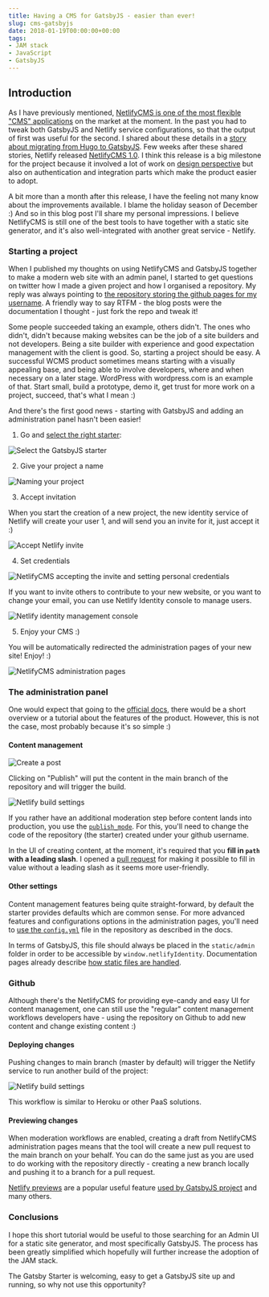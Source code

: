 ```yaml
---
title: Having a CMS for GatsbyJS - easier than ever!
slug: cms-gatsbyjs
date: 2018-01-19T00:00:00+00:00
tags:
- JAM stack
- JavaScript
- GatsbyJS
---
```


## Introduction

As I have previously mentioned, [NetlifyCMS is one of the most flexible "CMS" applications](/admin-ui-gatsby-static-site-generator) on the market at the moment. In the past you had to tweak both GatsbyJS and Netlify service configurations, so that the output of first was useful for the second. I shared about these details in a [story about migrating from Hugo to GatsbyJS](https://www.gatsbyjs.org/blog/2017-11-06-migrate-hugo-gatsby/#admin-panel). Few weeks after these shared stories, Netlify released [NetlifyCMS 1.0](https://www.netlify.com/blog/2017/12/07/open-source-netlify-cms-hits-1.0-bringing-git-based-content-management-to-static-sites-everywhere/). I think this release is a big milestone for the project because it involved a lot of work on [design perspective](https://github.com/netlify/netlify-cms/issues?q=is%3Aissue+is%3Aopen+sort%3Acomments-desc+label%3A%22area%3A+design%22) but also on authentication and integration parts which make the product easier to adopt.

A bit more than a month after this release, I have the feeling not many know about the improvements available. I blame the holiday season of December :)  And so in this blog post I'll share my personal impressions. I believe NetlifyCMS is still one of the best tools to have together with a static site generator, and it's also well-integrated with another great service - Netlify.

### Starting a project

When I published my thoughts on using NetlifyCMS and GatsbyJS together to make a modern web site with an admin panel, I started to get questions on twitter how I made a given project and how I organised a repository. My reply was always pointing to [the repository storing the github pages for my username](https://github.com/kalinchernev/kalinchernev.github.io). A friendly way to say RTFM - the blog posts were the documentation I thought - just fork the repo and tweak it!

Some people succeeded taking an example, others didn't. The ones who didn't, didn't because making websites can be the job of a site builders and not developers. Being a site builder with experience and good expectation management with the client is good. So, starting a project should be easy. A successful WCMS product sometimes means starting with a visually appealing base, and being able to involve developers, where and when necessary on a later stage. WordPress with wordpress.com is an example of that. Start small, build a prototype, demo it, get trust for more work on a project, succeed, that's what I mean :)

And there's the first good news - starting with GatsbyJS and adding an administration panel hasn't been easier!

1) Go and [select the right starter](https://www.netlifycms.org/docs/start-with-a-template/):

![Select the GatsbyJS starter](./images/netlifycms-gatsbyjs-starter.png)

2) Give your project a name

![Naming your project](./images/gatsbyjs-starter-progress.gif)

3) Accept invitation

When you start the creation of a new project, the new identity service of Netlify will create your user 1, and will send you an invite for it, just accept it :)

![Accept Netlify invite](./images/accept-netlify-invite.png)

4) Set credentials

![NetlifyCMS accepting the invite and setting personal credentials](./images/netlifycms-set-credentials.png)

If you want to invite others to contribute to your new website, or you want to change your email, you can use Netlify Identity console to manage users.

![Netlify identity management console](./images/netlify-identity-management.png)

5) Enjoy your CMS :)

You will be automatically redirected the administration pages of your new site! Enjoy! :)

![NetlifyCMS administration pages](./images/netlifycms-admin-pages.png)

### The administration panel

One would expect that going to the [official docs](https://www.netlifycms.org/docs/), there would be a short overview or a tutorial about the features of the product. However, this is not the case, most probably because it's so simple :)

#### Content management

![Create a post](./images/netlifycms-create-blog-post.gif)

Clicking on "Publish" will put the content in the main branch of the repository and will trigger the build.

![Netlify build settings](./images/netlify-build-settings.png)

If you rather have an additional moderation step before content lands into production, you use the [`publish_mode`](https://www.netlifycms.org/docs/configuration-options/#publish-mode). For this, you'll need to change the code of the repository (the starter) created under your github username.

In the UI of creating content, at the moment, it's required that you **fill in `path` with a leading slash**. I opened a [pull request](https://github.com/AustinGreen/gatsby-starter-netlify-cms/pull/34) for making it possible to fill in value without a leading slash as it seems more user-friendly.

#### Other settings

Content management features being quite straight-forward, by default the starter provides defaults which are common sense. For more advanced features and configurations options in the administration pages, you'll need to [use the `config.yml`](https://www.netlifycms.org/docs/configuration-options/) file in the repository as described in the docs.

In terms of GatsbyJS, this file should always be placed in the `static/admin` folder in order to be accessible by `window.netlifyIdentity`. Documentation pages already describe [how static files are handled](https://www.gatsbyjs.org/docs/caching/#static-files).

### Github

Although there's the NetlifyCMS for providing eye-candy and easy UI for content management, one can still use the "regular" content management workflows developers have - using the repository on Github to add new content and change existing content :)

#### Deploying changes

Pushing changes to main branch (master by default) will trigger the Netlify service to run another build of the project:

![Netlify build settings](./images/netlify-listening-repository-changes.png)

This workflow is similar to Heroku or other PaaS solutions.

#### Previewing changes

When moderation workflows are enabled, creating a draft from NetlifyCMS administration pages means that the tool will create a new pull request to the main branch on your behalf. You can do the same just as you are used to do working with the repository directly - creating a new branch locally and pushing it to a branch for a pull request.

[Netlify previews](https://www.netlify.com/blog/2016/07/20/introducing-deploy-previews-in-netlify/) are a popular useful feature [used by GatsbyJS project](https://github.com/gatsbyjs/gatsby/blob/936c33a262eba0d3e053e67396079c34507f5cb8/docs/docs/deploy-gatsby.md) and many others.

### Conclusions

I hope this short tutorial would be useful to those searching for an Admin UI for a static site generator, and most specifically GatsbyJS. The process has been greatly simplified which hopefully will further increase the adoption of the JAM stack.

The Gatsby Starter is welcoming, easy to get a GatsbyJS site up and running, so why not use this opportunity?
